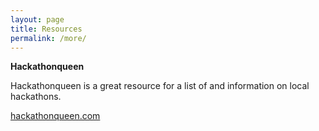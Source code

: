 ```yaml
---
layout: page
title: Resources
permalink: /more/
---
```

**Hackathonqueen** 

Hackathonqueen is a great resource for a list of and information on local hackathons.

[hackathonqueen.com](https://hackathonqueen.com/)
